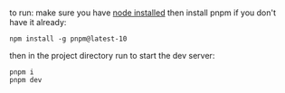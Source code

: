 #

to run:
make sure you have [node installed](https://nodejs.org/en/download)
then install pnpm if you don't have it already:

```
npm install -g pnpm@latest-10
```

then in the project directory run to start the dev server:

```
pnpm i
pnpm dev
```
